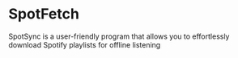 # SpotFetch
SpotSync is a user-friendly program that allows you to effortlessly download Spotify playlists for offline listening
